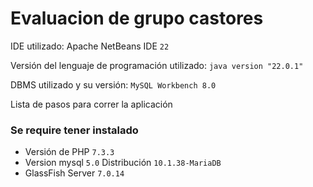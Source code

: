 # Evaluacion de grupo castores
 
  
  IDE utilizado: Apache NetBeans IDE `22`
  
  Versión del lenguaje de programación utilizado: `java version "22.0.1"`

  DBMS utilizado y su versión: `MySQL Workbench 8.0`

  Lista de pasos para correr la aplicación

  ### Se require tener instalado
 
- Versión de PHP `7.3.3`
- Version mysql `5.0` Distribución `10.1.38-MariaDB`
- GlassFish Server `7.0.14` 
  
